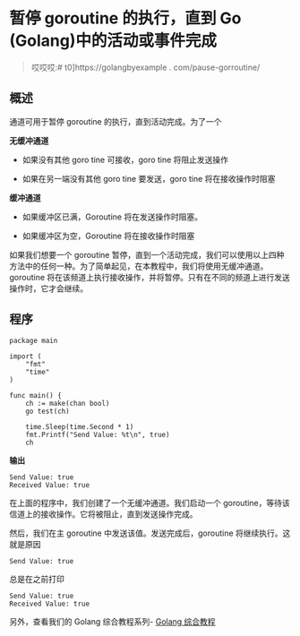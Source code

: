 # 暂停 goroutine 的执行，直到 Go (Golang)中的活动或事件完成

> 哎哎哎:# t0]https://golangbyexample . com/pause-gorroutine/

## **概述**

通道可用于暂停 goroutine 的执行，直到活动完成。为了一个

**无缓冲通道**

*   如果没有其他 goro tine 可接收，goro tine 将阻止发送操作

*   如果在另一端没有其他 goro tine 要发送，goro tine 将在接收操作时阻塞

**缓冲通道**

*   如果缓冲区已满，Goroutine 将在发送操作时阻塞。

*   如果缓冲区为空，Goroutine 将在接收操作时阻塞

如果我们想要一个 goroutine 暂停，直到一个活动完成，我们可以使用以上四种方法中的任何一种。为了简单起见，在本教程中，我们将使用无缓冲通道。goroutine 将在该频道上执行接收操作，并将暂停。只有在不同的频道上进行发送操作时，它才会继续。

## **程序**

```
package main

import (
	"fmt"
	"time"
)

func main() {
	ch := make(chan bool)
	go test(ch)

	time.Sleep(time.Second * 1)
	fmt.Printf("Send Value: %t\n", true)
	ch 
```

**输出**

```
Send Value: true
Received Value: true
```

在上面的程序中，我们创建了一个无缓冲通道。我们启动一个 goroutine，等待该信道上的接收操作。它将被阻止，直到发送操作完成。

然后，我们在主 goroutine 中发送该值。发送完成后，goroutine 将继续执行。这就是原因

```
Send Value: true
```

总是在之前打印

```
Send Value: true
Received Value: true
```

另外，查看我们的 Golang 综合教程系列- [Golang 综合教程](https://golangbyexample.com/golang-comprehensive-tutorial/)